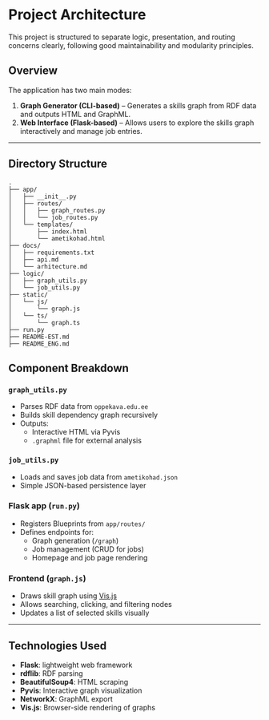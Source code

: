 # Project Architecture

This project is structured to separate logic, presentation, and routing concerns clearly, following good maintainability and modularity principles.

## Overview

The application has two main modes:

1. **Graph Generator (CLI-based)** – Generates a skills graph from RDF data and outputs HTML and GraphML.
2. **Web Interface (Flask-based)** – Allows users to explore the skills graph interactively and manage job entries.

---

## Directory Structure

```
.
├── app/
│   ├── __init__.py
│   ├── routes/
│   │   ├── graph_routes.py
│   │   └── job_routes.py
│   └── templates/
│       ├── index.html
│       └── ametikohad.html
├── docs/
│   ├── requirements.txt
│   ├── api.md
│   └── arhitecture.md
├── logic/
│   ├── graph_utils.py
│   └── job_utils.py
├── static/
│   └── js/
│       └── graph.js
│   └── ts/
│       └── graph.ts
├── run.py
├── README-EST.md
├── README_ENG.md
```

## Component Breakdown

### `graph_utils.py`
- Parses RDF data from `oppekava.edu.ee`
- Builds skill dependency graph recursively
- Outputs:
  - Interactive HTML via Pyvis
  - `.graphml` file for external analysis

### `job_utils.py`
- Loads and saves job data from `ametikohad.json`
- Simple JSON-based persistence layer

### Flask app (`run.py`)
- Registers Blueprints from `app/routes/`
- Defines endpoints for:
  - Graph generation (`/graph`)
  - Job management (CRUD for jobs)
  - Homepage and job page rendering

### Frontend (`graph.js`)
- Draws skill graph using [Vis.js](https://visjs.org/)
- Allows searching, clicking, and filtering nodes
- Updates a list of selected skills visually

---

## Technologies Used

- **Flask**: lightweight web framework
- **rdflib**: RDF parsing
- **BeautifulSoup4**: HTML scraping
- **Pyvis**: Interactive graph visualization
- **NetworkX**: GraphML export
- **Vis.js**: Browser-side rendering of graphs